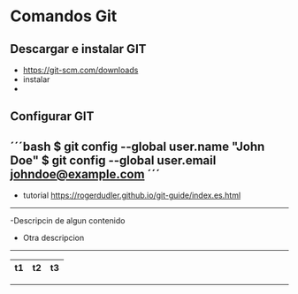 # Comandos Git
## Descargar e instalar GIT
- https://git-scm.com/downloads 
- instalar  
- 
## Configurar GIT
´´´bash
$ git config --global user.name "John Doe"
$ git config --global user.email johndoe@example.com
´´´
---
- tutorial
https://rogerdudler.github.io/git-guide/index.es.html 


---
-Descripcin de algun contenido
- Otra descripcion
-------------------------
| t1 | t2 | t3           |
|----|----|--------------|
-------------------------